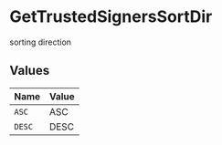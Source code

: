# GetTrustedSignersSortDir

sorting direction


## Values

| Name   | Value  |
| ------ | ------ |
| `ASC`  | ASC    |
| `DESC` | DESC   |